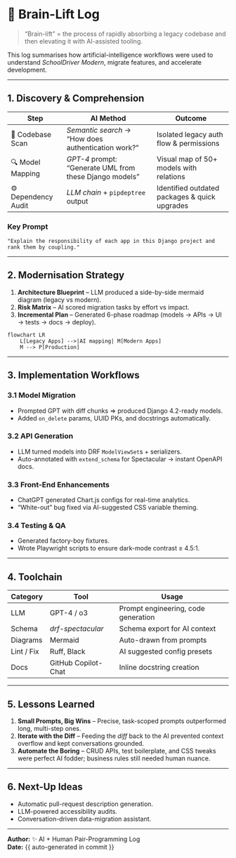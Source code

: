 # 🧠 Brain-Lift Log

> “Brain-lift” = the process of rapidly absorbing a legacy codebase and then elevating it with AI-assisted tooling.

This log summarises how artificial-intelligence workflows were used to understand *SchoolDriver Modern*, migrate features, and accelerate development.

---

## 1. Discovery & Comprehension

| Step | AI Method | Outcome |
|------|-----------|---------|
| 📂 Codebase Scan | *Semantic search* → “How does authentication work?” | Isolated legacy auth flow & permissions |
| 🔍 Model Mapping | *GPT-4* prompt: “Generate UML from these Django models” | Visual map of 50+ models with relations |
| ⚙️ Dependency Audit | *LLM chain* + `pipdeptree` output | Identified outdated packages & quick upgrades |

### Key Prompt
```text
"Explain the responsibility of each app in this Django project and rank them by coupling." 
```

---

## 2. Modernisation Strategy

1. **Architecture Blueprint** – LLM produced a side-by-side mermaid diagram (legacy vs modern).  
2. **Risk Matrix** – AI scored migration tasks by effort vs impact.  
3. **Incremental Plan** – Generated 6-phase roadmap (models → APIs → UI → tests → docs → deploy).

```mermaid
flowchart LR
    L[Legacy Apps] -->|AI mapping| M[Modern Apps]
    M --> P[Production]
```

---

## 3. Implementation Workflows

### 3.1 Model Migration
* Prompted GPT with diff chunks ⇒ produced Django 4.2-ready models.
* Added `on_delete` params, UUID PKs, and docstrings automatically.

### 3.2 API Generation
* LLM turned models into DRF `ModelViewSet`s + serializers.
* Auto-annotated with `extend_schema` for Spectacular → instant OpenAPI docs.

### 3.3 Front-End Enhancements
* ChatGPT generated Chart.js configs for real-time analytics.
* “White-out” bug fixed via AI-suggested CSS variable theming.

### 3.4 Testing & QA
* Generated factory-boy fixtures.  
* Wrote Playwright scripts to ensure dark-mode contrast ≥ 4.5:1.

---

## 4. Toolchain

| Category | Tool | Usage |
|----------|------|-------|
| LLM | GPT-4 / o3 | Prompt engineering, code generation |
| Schema | *drf-spectacular* | Schema export for AI context |
| Diagrams | Mermaid | Auto-drawn from prompts |
| Lint / Fix | Ruff, Black | AI suggested config presets |
| Docs | GitHub Copilot-Chat | Inline docstring creation |

---

## 5. Lessons Learned

1. **Small Prompts, Big Wins** – Precise, task-scoped prompts outperformed long, multi-step ones.
2. **Iterate with the Diff** – Feeding the *diff* back to the AI prevented context overflow and kept conversations grounded.
3. **Automate the Boring** – CRUD APIs, test boilerplate, and CSS tweaks were perfect AI fodder; business rules still needed human nuance.

---

## 6. Next-Up Ideas

* Automatic pull-request description generation.  
* LLM-powered accessibility audits.  
* Conversation-driven data-migration assistant.

---

**Author:** ✨ AI + Human Pair-Programming Log  
**Date:** {{ auto-generated in commit }} 